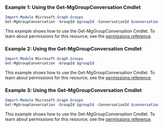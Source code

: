 ### Example 1: Using the Get-MgGroupConversation Cmdlet
```powershell
Import-Module Microsoft.Graph.Groups
Get-MgGroupConversation -GroupId $groupId -ConversationId $conversationId
```
This example shows how to use the Get-MgGroupConversation Cmdlet.
To learn about permissions for this resource, see the [permissions reference](/graph/permissions-reference).
### Example 2: Using the Get-MgGroupConversation Cmdlet
```powershell
Import-Module Microsoft.Graph.Groups
Get-MgGroupConversation -GroupId $groupId
```
This example shows how to use the Get-MgGroupConversation Cmdlet.
To learn about permissions for this resource, see the [permissions reference](/graph/permissions-reference).
### Example 3: Using the Get-MgGroupConversation Cmdlet
```powershell
Import-Module Microsoft.Graph.Groups
Get-MgGroupConversation -GroupId $groupId -ConversationId $conversationId
```
This example shows how to use the Get-MgGroupConversation Cmdlet.
To learn about permissions for this resource, see the [permissions reference](/graph/permissions-reference).
